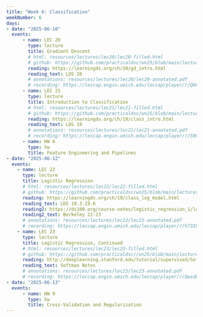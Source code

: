 ```yaml
---
title: "Week 6: Classification"
weekNumber: 6
days:
- date: "2025-06-10"
  events:
      - name: LEC 20
        type: lecture
        title: Gradient Descent
        # html: resources/lectures/lec20/lec20-filled.html
        # github: https://github.com/practicaldsc/wn25/blob/main/lectures/lec20/
        reading: https://learningds.org/ch/20/gd_intro.html
        reading_text: LDS 20
        # annotations: resources/lectures/lec20/lec20-annotated.pdf
        # recording: https://leccap.engin.umich.edu/leccap/player/r/QHnJYd
      - name: LEC 21
        type: lecture
        title: Introduction to Classification
        # html: resources/lectures/lec21/lec21-filled.html
        # github: https://github.com/practicaldsc/wn25/blob/main/lectures/lec21/
        reading: https://learningds.org/ch/19/class_intro.html
        reading_text: LDS 19
        # annotations: resources/lectures/lec21/lec21-annotated.pdf
        # recording: https://leccap.engin.umich.edu/leccap/player/r/S9Quiy
      - name: HW 8
        type: hw
        title: Feature Engineering and Pipelines
- date: "2025-06-12"
  events:
    - name: LEC 22
      type: lecture
      title: Logistic Regression
      # html: resources/lectures/lec22/lec22-filled.html
      # github: https://github.com/practicaldsc/wn25/blob/main/lectures/lec22/
      reading: https://learningds.org/ch/19/class_log_model.html
      reading_text: LDS 19.3-19.6
      reading2: https://ds100.org/course-notes/logistic_regression_1/logistic_reg_1.html
      reading2_text: Berkeley 22-23
      # annotations: resources/lectures/lec22/lec22-annotated.pdf
      # recording: https://leccap.engin.umich.edu/leccap/player/r/h73IGk
    - name: LEC 23
      type: lecture
      title: Logistic Regression, Continued
      # html: resources/lectures/lec23/lec23-filled.html
      # github: https://github.com/practicaldsc//wn25/blob/main/lectures/lec23/
      reading: http://deeplearning.stanford.edu/tutorial/supervised/SoftmaxRegression/
      reading_text: Softmax Notes
      # annotations: resources/lectures/lec23/lec23-annotated.pdf
      # recording: https://leccap.engin.umich.edu/leccap/player/r/QwsdET
- date: "2025-06-13"
  events:
      - name: HW 9
        type: hw
        title: Cross-Validation and Regularization
---
```

  
